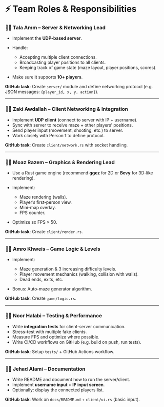 # ⚡ Team Roles & Responsibilities

### 👩‍💻 Tala Amm – **Server & Networking Lead**

* Implement the **UDP-based server**.
* Handle:

  * Accepting multiple client connections.
  * Broadcasting player positions to all clients.
  * Keeping track of game state (maze layout, player positions, scores).
* Make sure it supports **10+ players**.

**GitHub task**: Create `server/` module and define networking protocol (e.g. JSON messages: `{player_id, x, y, action}`).

---

### 👨‍💻 Zaki Awdallah – **Client Networking & Integration**

* Implement **UDP client** (connect to server with IP + username).
* Sync with server to receive maze + other players’ positions.
* Send player input (movement, shooting, etc.) to server.
* Work closely with Person 1 to define protocol.

**GitHub task**: Create `client/network.rs` with socket handling.

---

### 👨‍💻 Moaz Razem – **Graphics & Rendering Lead**

* Use a Rust game engine (recommend **ggez** for 2D or **Bevy** for 3D-like rendering).
* Implement:

  * Maze rendering (walls).
  * Player’s first-person view.
  * Mini-map overlay.
  * FPS counter.
* Optimize so FPS > 50.

**GitHub task**: Create `client/render.rs`.

---

### 👨‍💻 Amro Khweis – **Game Logic & Levels**

* Implement:

  * Maze generation & 3 increasing difficulty levels.
  * Player movement mechanics (walking, collision with walls).
  * Dead ends, exits, etc.
* Bonus: Auto-maze generator algorithm.

**GitHub task**: Create `game/logic.rs`.

---

### 👨‍💻 Noor Halabi – **Testing & Performance**

* Write **integration tests** for client-server communication.
* Stress-test with multiple fake clients.
* Measure FPS and optimize where possible.
* Write CI/CD workflows on GitHub (e.g. build on push, run tests).

**GitHub task**: Setup `tests/` + GitHub Actions workflow.

---

### 👨‍💻 Jehad Alami – **Documentation**

* Write README and document how to run the server/client.
* Implement **username input + IP input screen**.
* Optionally: display the connected players list.

**GitHub task**: Work on `docs/README.md` + `client/ui.rs` (basic input).
